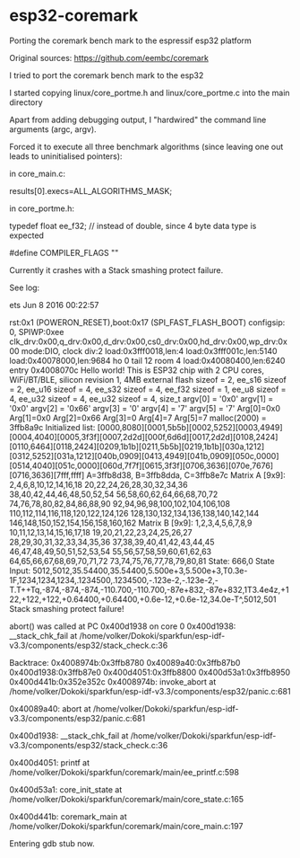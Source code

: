 # esp32-coremark
Porting the coremark bench mark to the espressif esp32 platform

Original sources: https://github.com/eembc/coremark

I tried to port the coremark bench mark to the esp32

I started copying linux/core_portme.h and linux/core_portme.c into the main directory

Apart from adding debugging output, I "hardwired" the command line arguments (argc, argv).

Forced it to execute all three benchmark algorithms (since leaving one out leads to uninitialised pointers):

in core_main.c:

results[0].execs=ALL_ALGORITHMS_MASK;

in core_portme.h:

typedef float ee_f32; // instead of double, since 4 byte data type is expected

#define COMPILER_FLAGS ""

Currently it crashes with a Stack smashing protect failure.

See log:

ets Jun  8 2016 00:22:57

rst:0x1 (POWERON_RESET),boot:0x17 (SPI_FAST_FLASH_BOOT)
configsip: 0, SPIWP:0xee
clk_drv:0x00,q_drv:0x00,d_drv:0x00,cs0_drv:0x00,hd_drv:0x00,wp_drv:0x00
mode:DIO, clock div:2
load:0x3fff0018,len:4
load:0x3fff001c,len:5140
load:0x40078000,len:9684
ho 0 tail 12 room 4
load:0x40080400,len:6240
entry 0x4008070c
Hello world!
This is ESP32 chip with 2 CPU cores, WiFi/BT/BLE, silicon revision 1, 4MB external flash
sizeof = 2, ee_s16
sizeof = 2, ee_u16
sizeof = 4, ee_s32
sizeof = 4, ee_f32
sizeof = 1, ee_u8
sizeof = 4, ee_u32
sizeof = 4, ee_u32
sizeof = 4, size_t
argv[0] = '0x0'
argv[1] = '0x0'
argv[2] = '0x66'
argv[3] = '0'
argv[4] = '7'
argv[5] = '7'
Arg[0]=0x0
Arg[1]=0x0
Arg[2]=0x66
Arg[3]=0
Arg[4]=7
Arg[5]=7
malloc(2000) = 3ffb8a9c
Initialized list:
[0000,8080][0001,5b5b][0002,5252][0003,4949][0004,4040][0005,3f3f][0007,2d2d][000f,6d6d][0017,2d2d][0108,2424][0110,6464][0118,2424][0209,1b1b][0211,5b5b][0219,1b1b][030a,1212][0312,5252][031a,1212][040b,0909][0413,4949][041b,0909][050c,0000][0514,4040][051c,0000][060d,7f7f][0615,3f3f][0706,3636][070e,7676][0716,3636][7fff,ffff]
A=3ffb8d38, B=3ffb8dda, C=3ffb8e7c
Matrix A [9x9]:
2,4,6,8,10,12,14,16,18
20,22,24,26,28,30,32,34,36
38,40,42,44,46,48,50,52,54
56,58,60,62,64,66,68,70,72
74,76,78,80,82,84,86,88,90
92,94,96,98,100,102,104,106,108
110,112,114,116,118,120,122,124,126
128,130,132,134,136,138,140,142,144
146,148,150,152,154,156,158,160,162
Matrix B [9x9]:
1,2,3,4,5,6,7,8,9
10,11,12,13,14,15,16,17,18
19,20,21,22,23,24,25,26,27
28,29,30,31,32,33,34,35,36
37,38,39,40,41,42,43,44,45
46,47,48,49,50,51,52,53,54
55,56,57,58,59,60,61,62,63
64,65,66,67,68,69,70,71,72
73,74,75,76,77,78,79,80,81
State: 666,0
State Input: 5012,5012,35.54400,35.54400,5.500e+3,5.500e+3,T0.3e-1F,1234,1234,1234,.1234500,.1234500,-.123e-2,-.123e-2,-T.T++Tq,-874,-874,-874,-110.700,-110.700,-87e+832,-87e+832,1T3.4e4z,+122,+122,+122,+0.64400,+0.64400,+0.6e-12,+0.6e-12,34.0e-T^,5012,501
Stack smashing protect failure!

abort() was called at PC 0x400d1938 on core 0
0x400d1938: __stack_chk_fail at /home/volker/Dokoki/sparkfun/esp-idf-v3.3/components/esp32/stack_check.c:36


Backtrace: 0x4008974b:0x3ffb8780 0x40089a40:0x3ffb87b0 0x400d1938:0x3ffb87e0 0x400d4051:0x3ffb8800 0x400d53a1:0x3ffb8950 0x400d441b:0x352e352c
0x4008974b: invoke_abort at /home/volker/Dokoki/sparkfun/esp-idf-v3.3/components/esp32/panic.c:681

0x40089a40: abort at /home/volker/Dokoki/sparkfun/esp-idf-v3.3/components/esp32/panic.c:681

0x400d1938: __stack_chk_fail at /home/volker/Dokoki/sparkfun/esp-idf-v3.3/components/esp32/stack_check.c:36

0x400d4051: printf at /home/volker/Dokoki/sparkfun/coremark/main/ee_printf.c:598

0x400d53a1: core_init_state at /home/volker/Dokoki/sparkfun/coremark/main/core_state.c:165

0x400d441b: coremark_main at /home/volker/Dokoki/sparkfun/coremark/main/core_main.c:197


Entering gdb stub now.
